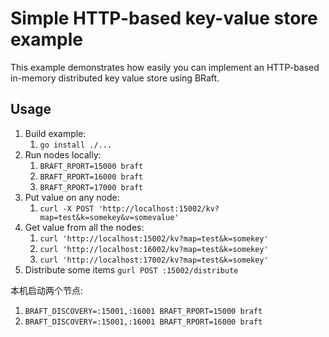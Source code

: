 # Simple HTTP-based key-value store example

This example demonstrates how easily you can implement an HTTP-based in-memory distributed
key value store using BRaft.

Usage
---
1. Build example:
   1. `go install ./...`
2. Run nodes locally:
   1. `BRAFT_RPORT=15000 braft`
   2. `BRAFT_RPORT=16000 braft`
   3. `BRAFT_RPORT=17000 braft`
3. Put value on any node:
   1. `curl -X POST 'http://localhost:15002/kv?map=test&k=somekey&v=somevalue'`
4. Get value from all the nodes:
   1. `curl 'http://localhost:15002/kv?map=test&k=somekey'`
   2. `curl 'http://localhost:16002/kv?map=test&k=somekey'`
   3. `curl 'http://localhost:17002/kv?map=test&k=somekey'`
5. Distribute some items `gurl POST :15002/distribute`

本机启动两个节点:

1. `BRAFT_DISCOVERY=:15001,:16001 BRAFT_RPORT=15000 braft`
2. `BRAFT_DISCOVERY=:15001,:16001 BRAFT_RPORT=16000 braft`
